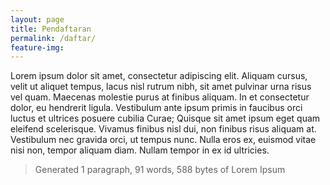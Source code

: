```yaml
---
layout: page
title: Pendaftaran
permalink: /daftar/
feature-img:
---
```


Lorem ipsum dolor sit amet, consectetur adipiscing elit. Aliquam cursus, velit ut aliquet tempus, lacus nisl rutrum nibh, sit amet pulvinar urna risus vel quam. Maecenas molestie purus at finibus aliquam. In et consectetur dolor, eu hendrerit ligula. Vestibulum ante ipsum primis in faucibus orci luctus et ultrices posuere cubilia Curae; Quisque sit amet ipsum eget quam eleifend scelerisque. Vivamus finibus nisl dui, non finibus risus aliquam at. Vestibulum nec gravida orci, ut tempus nunc. Nulla eros ex, euismod vitae nisi non, tempor aliquam diam. Nullam tempor in ex id ultricies.

> Generated 1 paragraph, 91 words, 588 bytes of Lorem Ipsum
